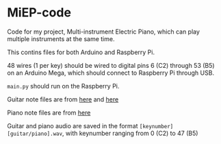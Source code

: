 # MiEP-code

Code for my project, Multi-instrument Electric Piano, which can play multiple instruments at the same time.

This contins files for both Arduino and Raspberry Pi.

48 wires (1 per key) should be wired to digital pins 6 (C2) through 53 (B5) on an Arduino Mega, which should connect to Raspberry Pi through USB.

`main.py` should run on the Raspberry Pi.

Guitar note files are from [here](https://freesound.org/people/josefpres/) and [here](https://freesound.org/people/Kyster/packs/7398/)

Piano note files are from [here](https://freesound.org/people/jobro/packs/2489/)

Guitar and piano audio are saved in the format `[keynumber][guitar/piano].wav`, with keynumber ranging from 0 (C2) to 47 (B5)
